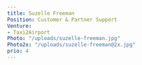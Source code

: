```yaml
---
title: Suzelle Freeman
Position: Customer & Partner Support
Venture:
- Taxi2Airport
Photo: "/uploads/suzelle-freeman.jpg"
Photo2x: "/uploads/suzelle-freeman@2x.jpg"
prio: 4
---
```

